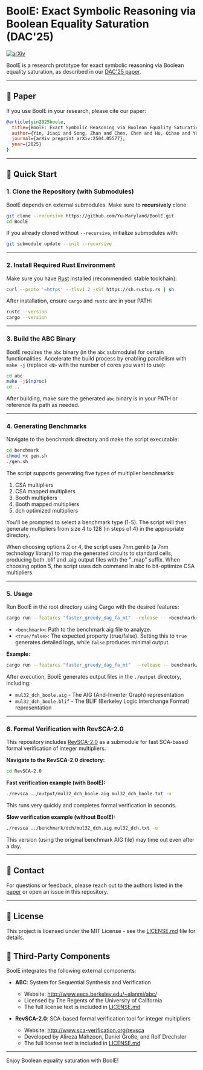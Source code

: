 
# BoolE: Exact Symbolic Reasoning via Boolean Equality Saturation (DAC'25)

[![arXiv](https://img.shields.io/badge/arXiv-2504.05577-b31b1b.svg)](https://arxiv.org/abs/2504.05577)

BoolE is a research prototype for exact symbolic reasoning via Boolean equality saturation, as described in our [DAC'25 paper](https://arxiv.org/abs/2504.05577).

---

## 📄 Paper

If you use BoolE in your research, please cite our paper:

```bibtex
@article{yin2025boole,
  title={BoolE: Exact Symbolic Reasoning via Boolean Equality Saturation},
  author={Yin, Jiaqi and Song, Zhan and Chen, Chen and Hu, Qihao and Yu, Cunxi},
  journal={arXiv preprint arXiv:2504.05577},
  year={2025}
}
```

---

## 🚀 Quick Start

### 1. Clone the Repository (with Submodules)

BoolE depends on external submodules. Make sure to **recursively** clone:

```bash
git clone --recursive https://github.com/Yu-Maryland/BoolE.git
cd BoolE
```

If you already cloned without `--recursive`, initialize submodules with:

```bash
git submodule update --init --recursive
```

---

### 2. Install Required Rust Environment

Make sure you have [Rust](https://www.rust-lang.org/tools/install) installed (recommended: stable toolchain):

```bash
curl --proto '=https' --tlsv1.2 -sSf https://sh.rustup.rs | sh
```

After installation, ensure `cargo` and `rustc` are in your PATH:

```bash
rustc --version
cargo --version
```

---

### 3. Build the ABC Binary

BoolE requires the `abc` binary (in the `abc` submodule) for certain functionalities. Accelerate the build process by enabling parallelism with `make -j` (replace `<N>` with the number of cores you want to use):

```bash
cd abc
make -j$(nproc)
cd ..
```

After building, make sure the generated `abc` binary is in your PATH or reference its path as needed.

---

### 4. Generating Benchmarks

Navigate to the benchmark directory and make the script executable:

```bash
cd benchmark
chmod +x gen.sh
./gen.sh
```

The script supports generating five types of multiplier benchmarks:

1) CSA multipliers
2) CSA mapped multipliers
3) Booth multipliers
4) Booth mapped multipliers
5) dch optimized multipliers

You'll be prompted to select a benchmark type (1-5). The script will then generate multipliers from size 4 to 128 (in steps of 4) in the appropriate directory.

When choosing options 2 or 4, the script uses 7nm.genlib (a 7nm technology library) to map the generated circuits to standard cells, producing both .blif and .aig output files with the "_map" suffix. When choosing option 5, the script uses dch command in abc to bit-optimize CSA multipliers.

---

### 5. Usage

Run BoolE in the root directory using Cargo with the desired features:

```bash
cargo run --features "faster_greedy_dag_fa_mt" --release -- <benchmark> <true/false>
```

- `<benchmark>`: Path to the benchmark aig file to analyze.
- `<true/false>`: The expected property (true/false). Setting this to `true` generates detailed logs, while `false` produces minimal output.

**Example:**

```bash
cargo run --features "faster_greedy_dag_fa_mt"  --release -- benchmark/dch/mul32_dch.aig true
```

After execution, BoolE generates output files in the `./output` directory, including:
- `mul32_dch_boole.aig` - The AIG (And-Inverter Graph) representation
- `mul32_dch_boole.blif` - The BLIF (Berkeley Logic Interchange Format) representation

---

### 6. Formal Verification with RevSCA-2.0

This repository includes [RevSCA-2.0](https://github.com/amahzoon/RevSCA-2.0.git) as a submodule for fast SCA-based formal verification of integer multipliers.

**Navigate to the RevSCA-2.0 directory:**
```bash
cd RevSCA-2.0
```

**Fast verification example (with BoolE):**
```bash
./revsca ../output/mul32_dch_boole.aig mul32_dch_boole.txt -u
```
This runs very quickly and completes formal verification in seconds.

**Slow verification example (without BoolE):**
```bash
./revsca ../benchmark/dch/mul32_dch.aig mul32_dch.txt -u
```
This version (using the original benchmark AIG file) may time out even after a day.


---

## 📧 Contact

For questions or feedback, please reach out to the authors listed in the [paper](https://arxiv.org/abs/2504.05577) or open an issue in this repository.

---

## 📜 License

This project is licensed under the MIT License - see the [LICENSE.md](LICENSE.md) file for details.

## 🧩 Third-Party Components

BoolE integrates the following external components:

- **ABC**: System for Sequential Synthesis and Verification
  - Website: http://www.eecs.berkeley.edu/~alanmi/abc/
  - Licensed by The Regents of the University of California
  - The full license text is included in [LICENSE.md](LICENSE.md)

- **RevSCA-2.0**: SCA-based formal verification tool for integer multipliers
  - Website: http://www.sca-verification.org/revsca
  - Developed by Alireza Mahzoon, Daniel Große, and Rolf Drechsler
  - The full license text is included in [LICENSE.md](LICENSE.md)

---

Enjoy Boolean equality saturation with BoolE!